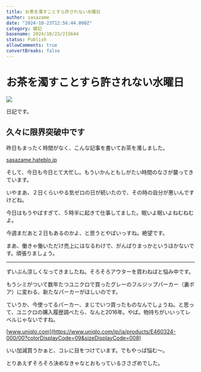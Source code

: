 ```yaml
---
title: お茶を濁すことすら許されない水曜日
author: sasazame
date: "2024-10-23T12:56:44.000Z"
category: 雑記
basename: 2024/10/23/215644
status: Publish
allowComments: true
convertBreaks: false
---
```

# お茶を濁すことすら許されない水曜日

![](https://cdn-ak.f.st-hatena.com/images/fotolife/s/sasazame/20230908/20230908202155.png)

日記です。

<!-- Extended Body -->

## 久々に限界突破中です

昨日もまったく時間がなく、こんな記事を書いてお茶を濁しました。

[sasazame.hateblo.jp](https://sasazame.hateblo.jp/entry/2024/10/22/232727)

そして、今日も今日とて大忙し。もういかんともしがたい時間のなさが襲ってきています。

いやまあ、２日くらいやる気ゼロの日が続いたので、その時の自分が悪いんですけどね。

今日はもうやばすぎて、５時半に起きて仕事してました。眠いよ眠いよねむねむよ。

今週まだあと２日もあるのかよ、と思うとやばいっすね。絶望です。

まあ、働きゃ働いただけ売上にはなるわけで、がんばりまっかというほかないです。頑張りましょう。

* * *

ずいぶん涼しくなってきましたね。そろそろアウターを買わねばと悩み中です。

もうシミがついて数年たつユニクロで買ったグレーのフルジップパーカー（裏ボア）に変わる、新たなパーカーがほしいのです。

ていうか、今使ってるパーカー、まじでいつ買ったものなんでしょうね。と思って、ユニクロの購入履歴調べたら、なんと2016年。やば。物持ちがいいってレベルじゃないですね。

[www.uniqlo.com](https://www.uniqlo.com/jp/ja/products/E460324-000/00?colorDisplayCode=09&sizeDisplayCode=008)

いい加減買うかぁと、コレに目をつけています。でもやっぱ悩む～。

とりあえずそろそろ決めなきゃなとおもっているささざめでした。